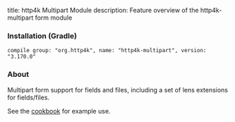 title: http4k Multipart Module
description: Feature overview of the http4k-multipart form module

### Installation (Gradle)
```compile group: "org.http4k", name: "http4k-multipart", version: "3.170.0"```

### About

Multipart form support for fields and files, including a set of lens extensions for fields/files.

See the [cookbook](/cookbook/multipart_forms/) for example use.
